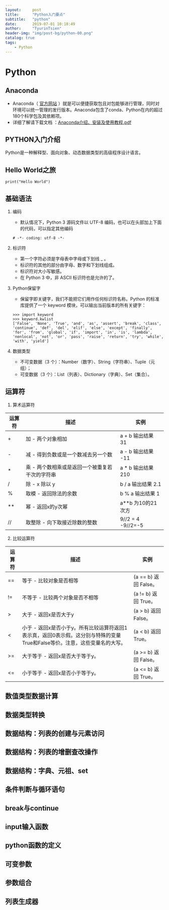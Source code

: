```yaml
---
layout:     post
title:      "Python入门要点"
subtitle:   "python"
date:       2019-07-01 10:18:49
author:     "TyurinTsien"
header-img: "img/post-bg/python-00.png"
catalog: true
tags:
    - Python
---
```


# Python

## Anaconda
- Anaconda（ [官方网站](https://www.anaconda.com/download) ）就是可以便捷获取包且对包能够进行管理，同时对环境可以统一管理的发行版本。Anaconda包含了conda、Python在内的超过180个科学包及其依赖项。
- 详细了解请下载文档 ：[Anaconda介绍、安装及使用教程.pdf](../../../../file/Anaconda介绍、安装及使用教程.pdf)

## PYTHON入门介绍
Python是一种解释型、面向对象、动态数据类型的高级程序设计语言。

## Hello World之旅
```
print("Hello World")
```
## 基础语法
1. 编码
    - 默认情况下，Python 3 源码文件以 UTF-8 编码，也可以在头部加上下面的代码，可以指定其他编码
    ```
    # -*- coding: utf-8 -*-
    ```
2. 标识符
    - 第一个字符必须是字母表中字母或下划线 _ 。
    - 标识符的其他的部分由字母、数字和下划线组成。
    - 标识符对大小写敏感。
    - 在 Python 3 中，非 ASCII 标识符也是允许的了。

3. Python保留字
    - 保留字即关键字，我们不能把它们用作任何标识符名称。Python 的标准库提供了一个 keyword 模块，可以输出当前版本的所有关键字：
    ```
    >>> import keyword
    >>> keyword.kwlist
    ['False', 'None', 'True', 'and', 'as', 'assert', 'break', 'class', 'continue', 'def', 'del', 'elif', 'else', 'except', 'finally', 'for', 'from', 'global', 'if', 'import', 'in', 'is', 'lambda', 'nonlocal', 'not', 'or', 'pass', 'raise', 'return', 'try', 'while', 'with', 'yield']
    ```
4. 数据类型
    - 不可变数据（3 个）：Number（数字）、String（字符串）、Tuple（元组）；
    - 可变数据（3 个）：List（列表）、Dictionary（字典）、Set（集合）。

## 运算符
1. 算术运算符

| 运算符 | 描述	 | 实例 |
| --------   | -----  | ---- |
|+	|加 - 两个对象相加	|a + b 输出结果 31|
|-	|减 - 得到负数或是一个数减去另一个数	|a - b 输出结果 -11|
|*	|乘 - 两个数相乘或是返回一个被重复若干次的字符串	|a * b 输出结果 210|
|/	|除 - x 除以 y	|b / a 输出结果 2.1|
|%	|取模 - 返回除法的余数	|b % a 输出结果 1|
|**	|幂 - 返回x的y次幂	|a**b 为10的21次方|
|// |取整除 - 向下取接近除数的整数 |9//2 = 4 <br> -9//2=-5|

2. 比较运算符

| 运算符 | 描述	 | 实例 |
| --------   | -----  | ---- |
|==	|等于 - 比较对象是否相等	|(a == b) 返回 False。|
|!=	|不等于 - 比较两个对象是否不相等	|(a != b) 返回 True。|
|>	|大于 - 返回x是否大于y	|(a > b) 返回 False。|
|<	|小于 - 返回x是否小于y。所有比较运算符返回1表示真，返回0表示假。这分别与特殊的变量True和False等价。注意，这些变量名的大写。	|(a < b) 返回 True。|
|>=	|大于等于 - 返回x是否大于等于y。	|(a >= b) 返回 False。|
|<=	|小于等于 - 返回x是否小于等于y。	|(a <= b) 返回 True。|

## 数值类型数据计算


## 数据类型转换

## 数据结构：列表的创建与元素访问

## 数据结构：列表的增删查改操作

## 数据结构：字典、元祖、set

## 条件判断与循环语句

## break与continue

## input输入函数

## python函数的定义

## 可变参数

## 参数组合

## 列表生成器
